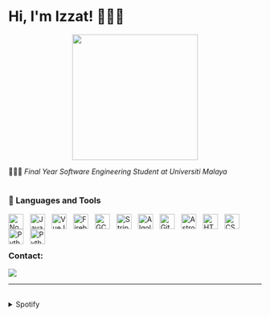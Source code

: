 # Hi, I'm Izzat! 🧑🏻‍💻

<div style="text-align: center;">
  <img src="https://i.pinimg.com/originals/8b/35/fe/8b35fef55fba1a201c9c7a11d3ec3d64.gif" width="250">
</div>



🧑🏻‍🎓 <i>Final Year Software Engineering Student at Universiti Malaya</i>

#

### 🧰 Languages and Tools

<img align="left" alt="NodeJS" width="30px" style="padding-right:10px;" src="https://cdn.jsdelivr.net/gh/devicons/devicon/icons/nodejs/nodejs-plain-wordmark.svg"/>
<img align="left" alt="Javascript" width="30px" style="padding-right:10px;" src="https://cdn.jsdelivr.net/gh/devicons/devicon/icons/javascript/javascript-original.svg"/>
<img align="left" alt="VueJS" width="30px" style="padding-right:10px;" src="https://cdn.jsdelivr.net/gh/devicons/devicon/icons/vuejs/vuejs-original.svg"/>
<img align="left" alt="Firebase" width="30px" style="padding-right:10px;" src="https://cdn.jsdelivr.net/gh/devicons/devicon/icons/firebase/firebase-plain.svg"/>
<img align="left" alt="GCP" width="30px" style="padding-right:10px;" src="https://user-images.githubusercontent.com/25181517/183911547-990692bc-8411-4878-99a0-43506cdb69cf.png"/>
<img align="left" alt="Stripe" width="30px" style="padding-right:10px;" src="https://cdn-icons-png.flaticon.com/512/5968/5968382.png"/>
<img align="left" alt="Algolia" width="30px" style="padding-right:10px;" src="https://cdn-icons-png.flaticon.com/512/5969/5969003.png"/>
<img align="left" alt="Git" width="30px" style="padding-right:10px;" src="https://cdn.jsdelivr.net/gh/devicons/devicon/icons/git/git-original.svg"/>
<picture>
  <source media="(prefers-color-scheme: dark)" srcset="https://astro.build/assets/press/logomark-dark.png">
  <source media="(prefers-color-scheme: light)" srcset="https://astro.build/assets/press/logomark-light.svg">
  <img align="left" alt="Astro" width="30px" style="padding-right:10px;" src="https://astro.build/assets/press/logomark-dark.png"/>
</picture>
<img align="left" alt="HTML" width="30px" style="padding-right:10px;" src="https://cdn.jsdelivr.net/gh/devicons/devicon/icons/html5/html5-plain.svg"/>
<img align="left" alt="CSS" width="30px" style="padding-right:10px;" src="https://cdn.jsdelivr.net/gh/devicons/devicon/icons/css3/css3-plain.svg"/>
<img align="left" alt="Python" width="30px" style="padding-right:10px;" src="https://cdn.jsdelivr.net/gh/devicons/devicon/icons/python/python-original-wordmark.svg"/>
<img align="left" alt="Python" width="30px" style="padding-right:10px;" src="https://cdn.jsdelivr.net/gh/devicons/devicon/icons/java/java-original.svg"/>
<br>
<br>

#

### Contact:
<a href="mailto:izzathaikalzainal@gmail.com"><img src="https://img.shields.io/badge/Gmail-D14836?style=for-the-badge&logo=gmail&logoColor=white"></a>

---
<br>

<details><summary>Spotify</summary>
This section updates <em>automatically</em> (If there is any changes).<br>
Since I like listening to music, it might be interesting to share my top tracks with 3 different timeframes.

<table>
<tr><th style="text-align:center">~ 4 Weeks</th><th style="text-align:center">~ 6 Months</th><th style="text-align:center">~ Several Years</th></tr>
<tr><td>

|No.|      Song       |
|:-:|:---------------:|
| 1 | <p align="center"><img id="shortImg_1" src="https://i.scdn.co/image/ab67616d0000485181d97a31253b898bc4149195" width="64" height="64"><br/><b id="shortTitle_1">Run For Roses</b><br/><i id="shortArtist_1">NMIXX</i></p> |
| 2 | <p align="center"><img id="shortImg_2" src="https://i.scdn.co/image/ab67616d00004851de5d7fcc7c044c9813e99b33" width="64" height="64"><br/><b id="shortTitle_2">Roller Coaster</b><br/><i id="shortArtist_2">NMIXX</i></p> |
| 3 | <p align="center"><img id="shortImg_3" src="https://i.scdn.co/image/ab67616d000048514b32002f8a5e4ee2a5db5ace" width="64" height="64"><br/><b id="shortTitle_3">Love Me Like This</b><br/><i id="shortArtist_3">NMIXX</i></p> |
| 4 | <p align="center"><img id="shortImg_4" src="https://i.scdn.co/image/ab67616d00004851eb1b1bb1651e8cca563f3967" width="64" height="64"><br/><b id="shortTitle_4">DICE</b><br/><i id="shortArtist_4">NMIXX</i></p> |
| 5 | <p align="center"><img id="shortImg_5" src="https://i.scdn.co/image/ab67616d0000485181d97a31253b898bc4149195" width="64" height="64"><br/><b id="shortTitle_5">DASH</b><br/><i id="shortArtist_5">NMIXX</i></p> |

</td><td>

|No.|      Song       |
|:-:|:---------------:|
| 1 | <p align="center"><img id="mediumImg_1" src="https://i.scdn.co/image/ab67616d0000485181d97a31253b898bc4149195" width="64" height="64"><br/><b id="mediumTitle_1">Run For Roses</b><br/><i id="mediumArtist_1">NMIXX</i></p> |
| 2 | <p align="center"><img id="mediumImg_2" src="https://i.scdn.co/image/ab67616d0000485178ef8fa2f28ad2ba65baed5f" width="64" height="64"><br/><b id="mediumTitle_2">SUNYI</b><br/><i id="mediumArtist_2">Joe Flizzow</i></p> |
| 3 | <p align="center"><img id="mediumImg_3" src="https://i.scdn.co/image/ab67616d0000485181d97a31253b898bc4149195" width="64" height="64"><br/><b id="mediumTitle_3">DASH</b><br/><i id="mediumArtist_3">NMIXX</i></p> |
| 4 | <p align="center"><img id="mediumImg_4" src="https://i.scdn.co/image/ab67616d000048514b32002f8a5e4ee2a5db5ace" width="64" height="64"><br/><b id="mediumTitle_4">Love Me Like This</b><br/><i id="mediumArtist_4">NMIXX</i></p> |
| 5 | <p align="center"><img id="mediumImg_5" src="https://i.scdn.co/image/ab67616d00004851232711f7d66a1e19e89e28c5" width="64" height="64"><br/><b id="mediumTitle_5">24K Magic</b><br/><i id="mediumArtist_5">Bruno Mars</i></p> |

</td><td>

|No.|      Song       |
|:-:|:---------------:|
| 1 | <p align="center"><img id="longImg_1" src="https://i.scdn.co/image/ab67616d0000485181d97a31253b898bc4149195" width="64" height="64"><br/><b id="longTitle_1">Run For Roses</b><br/><i id="longArtist_1">NMIXX</i></p> |
| 2 | <p align="center"><img id="longImg_2" src="https://i.scdn.co/image/ab67616d000048510744690248ef3ba7b776ea7b" width="64" height="64"><br/><b id="longTitle_2">ETA</b><br/><i id="longArtist_2">NewJeans</i></p> |
| 3 | <p align="center"><img id="longImg_3" src="https://i.scdn.co/image/ab67616d00004851ca0bf7a337ed7a8bcc34948e" width="64" height="64"><br/><b id="longTitle_3">Rover</b><br/><i id="longArtist_3">KAI</i></p> |
| 4 | <p align="center"><img id="longImg_4" src="https://i.scdn.co/image/ab67616d0000485178ef8fa2f28ad2ba65baed5f" width="64" height="64"><br/><b id="longTitle_4">SUNYI</b><br/><i id="longArtist_4">Joe Flizzow</i></p> | 
| 5 | <p align="center"><img id="longImg_5" src="https://i.scdn.co/image/ab67616d000048516adf6b9ff59d4b0a568a3896" width="64" height="64"><br/><b id="longTitle_5">Fast Forward</b><br/><i id="longArtist_5">JEON SOMI</i></p> |
</td></tr> </table>

</details>
